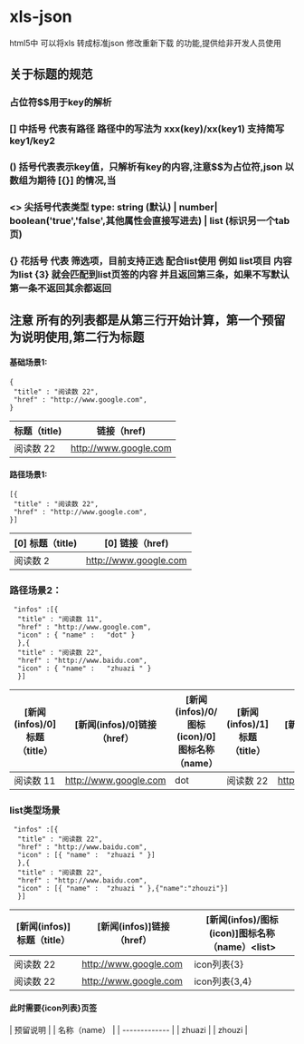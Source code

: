 # xls-json
html5中 可以将xls 转成标准json 修改重新下载 的功能,提供给非开发人员使用

## 关于标题的规范
### 占位符$$用于key的解析
###  [] 中括号 代表有路径 路径中的写法为 xxx(key)/xx(key1)    支持简写  key1/key2   
### () 括号代表表示key值，只解析有key的内容,注意$$为占位符,json 以数组为期待 [{}] 的情况,当
### <> 尖括号代表类型  type:  string (默认) | number| boolean('true','false',其他属性会直接写进去) | list (标识另一个tab页)   
### {} 花括号 代表 筛选项，目前支持正选  配合list使用           例如 list项目 内容为list {3} 就会匹配到list页签的内容 并且返回第三条，如果不写默认第一条不返回其余都返回
## 注意 所有的列表都是从第三行开始计算，第一个预留为说明使用,第二行为标题

#### 基础场景1:
```
{
 "title" : "阅读数 22", 
 "href" : "http://www.google.com", 
}
 ```

| 标题（title) | 链接（href) |
| ------------- | ------------- |
| 阅读数 22  | http://www.google.com  |
#### 路径场景1:
```
[{
 "title" : "阅读数 22", 
 "href" : "http://www.google.com", 
}]
 ```

|[0] 标题（title) |[0] 链接（href) |
| ------------- | ------------- |
| 阅读数 2  | http://www.google.com  |

### 路径场景2：
```
 "infos" :[{ 
  "title" : "阅读数 11", 
  "href" : "http://www.google.com", 
  "icon" : { "name" : 	"dot" }
  },{ 
  "title" : "阅读数 22", 
  "href" : "http://www.baidu.com", 
  "icon" : { "name" : 	"zhuazi	" }
  }]
```

| [新闻(infos)/0]标题（title）| [新闻(infos)/0]链接（href）| [新闻(infos)/0/图标(icon)/0]图标名称（name） | [新闻(infos)/1]标题（title）| [新闻(infos)/1]链接（href）| [新闻(infos)/1/图标(icon)/0]图标名称（name） |
| ------------- | ------------- | ------------- | ------------- | ------------- | ------------- |
| 阅读数 11 | http://www.google.com | dot | 阅读数 22 | http://www.baidu.com | zhuazi |


### list类型场景
```
 "infos" :[{ 
  "title" : "阅读数 22", 
  "href" : "http://www.baidu.com", 
  "icon" : [{ "name" : 	"zhuazi	" }]
  },{ 
  "title" : "阅读数 22", 
  "href" : "http://www.baidu.com", 
  "icon" : [{ "name" : 	"zhuazi	" },{"name":"zhouzi"}]
  }]
 ```
 
| [新闻(infos)]标题（title）| [新闻(infos)]链接（href）| [新闻(infos)/图标(icon)]图标名称（name）&lt;list&gt; |
| ------------- | ------------- | ------------- |
| 阅读数 22  | http://www.google.com  | icon列表{3} |
| 阅读数 22  | http://www.google.com  | icon列表{3,4} |

#### 此时需要{icon列表}页签
| 预留说明 |
| 名称（name） |
| ------------- |
|  zhuazi | 
|  zhouzi | 
